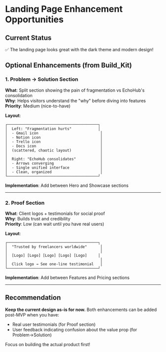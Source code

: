 # Landing Page Enhancement Opportunities

## Current Status

✅ The landing page looks great with the dark theme and modern design!

## Optional Enhancements (from Build_Kit)

### 1. Problem → Solution Section

**What**: Split section showing the pain of fragmentation vs EchoHub's consolidation  
**Why**: Helps visitors understand the "why" before diving into features  
**Priority**: Medium (nice-to-have)

**Layout**:

```
┌─────────────────────────────────────────┐
│  Left: "Fragmentation hurts"            │
│  - Gmail icon                            │
│  - Notion icon                           │
│  - Trello icon                           │
│  - Docs icon                             │
│  (scattered, chaotic layout)             │
│                                          │
│  Right: "EchoHub consolidates"           │
│  - Arrows converging                     │
│  - Single unified interface              │
│  - Clean, organized                      │
└─────────────────────────────────────────┘
```

**Implementation**: Add between Hero and Showcase sections

---

### 2. Proof Section

**What**: Client logos + testimonials for social proof  
**Why**: Builds trust and credibility  
**Priority**: Low (can wait until you have real users)

**Layout**:

```
┌─────────────────────────────────────────┐
│  "Trusted by freelancers worldwide"      │
│                                          │
│  [Logo] [Logo] [Logo] [Logo] [Logo]     │
│                                          │
│  Click logo → See one-line testimonial   │
└─────────────────────────────────────────┘
```

**Implementation**: Add between Features and Pricing sections

---

## Recommendation

**Keep the current design as-is for now.** Both enhancements can be added post-MVP when you have:

- Real user testimonials (for Proof section)
- User feedback indicating confusion about the value prop (for Problem→Solution)

Focus on building the actual product first!
